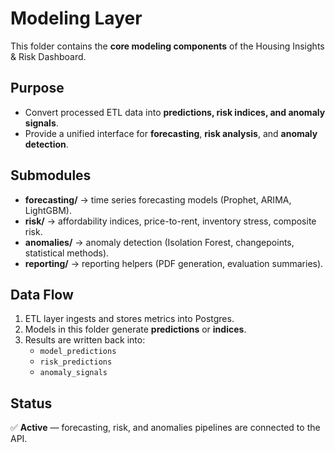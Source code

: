 # Modeling Layer

This folder contains the **core modeling components** of the Housing Insights & Risk Dashboard.

## Purpose
- Convert processed ETL data into **predictions, risk indices, and anomaly signals**.
- Provide a unified interface for **forecasting**, **risk analysis**, and **anomaly detection**.

## Submodules
- **forecasting/** → time series forecasting models (Prophet, ARIMA, LightGBM).
- **risk/** → affordability indices, price-to-rent, inventory stress, composite risk.
- **anomalies/** → anomaly detection (Isolation Forest, changepoints, statistical methods).
- **reporting/** → reporting helpers (PDF generation, evaluation summaries).

## Data Flow
1. ETL layer ingests and stores metrics into Postgres.
2. Models in this folder generate **predictions** or **indices**.
3. Results are written back into:
   - `model_predictions`
   - `risk_predictions`
   - `anomaly_signals`

## Status
✅ **Active** — forecasting, risk, and anomalies pipelines are connected to the API.
